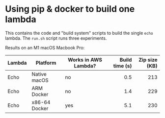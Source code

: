 # Using pip & docker to build one lambda

This contains the code and "build system" scripts to build the single `echo` lambda. The `run.sh` script runs three experiments.

Results on an M1 macOS Macbook Pro:

| Lambda | Platform      | Works in AWS Lambda? | Build time (s) | Zip size (KB) |
|--------|---------------|----------------------|---------------:|--------------:|
| Echo   | Native macOS  | no                   |            0.5 |           213 |
| Echo   | ARM Docker    | no                   |            1.4 |           229 |
| Echo   | x86-64 Docker | yes                  |            5.1 |           230 |
